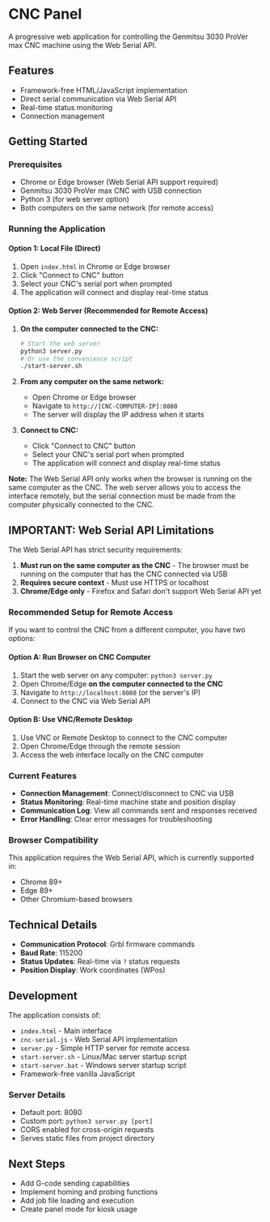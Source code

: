 # CNC Panel

A progressive web application for controlling the Genmitsu 3030 ProVer max CNC machine using the Web Serial API.

## Features

- Framework-free HTML/JavaScript implementation
- Direct serial communication via Web Serial API
- Real-time status monitoring
- Connection management

## Getting Started

### Prerequisites

- Chrome or Edge browser (Web Serial API support required)
- Genmitsu 3030 ProVer max CNC with USB connection
- Python 3 (for web server option)
- Both computers on the same network (for remote access)

### Running the Application

#### Option 1: Local File (Direct)
1. Open `index.html` in Chrome or Edge browser
2. Click "Connect to CNC" button
3. Select your CNC's serial port when prompted
4. The application will connect and display real-time status

#### Option 2: Web Server (Recommended for Remote Access)
1. **On the computer connected to the CNC:**
   ```bash
   # Start the web server
   python3 server.py
   # Or use the convenience script
   ./start-server.sh
   ```
   
2. **From any computer on the same network:**
   - Open Chrome or Edge browser
   - Navigate to `http://[CNC-COMPUTER-IP]:8080`
   - The server will display the IP address when it starts
   
3. **Connect to CNC:**
   - Click "Connect to CNC" button
   - Select your CNC's serial port when prompted
   - The application will connect and display real-time status

**Note:** The Web Serial API only works when the browser is running on the same computer as the CNC. The web server allows you to access the interface remotely, but the serial connection must be made from the computer physically connected to the CNC.

## IMPORTANT: Web Serial API Limitations

The Web Serial API has strict security requirements:

1. **Must run on the same computer as the CNC** - The browser must be running on the computer that has the CNC connected via USB
2. **Requires secure context** - Must use HTTPS or localhost
3. **Chrome/Edge only** - Firefox and Safari don't support Web Serial API yet

### Recommended Setup for Remote Access

If you want to control the CNC from a different computer, you have two options:

#### Option A: Run Browser on CNC Computer
1. Start the web server on any computer: `python3 server.py`
2. Open Chrome/Edge **on the computer connected to the CNC**
3. Navigate to `http://localhost:8080` (or the server's IP)
4. Connect to the CNC via Web Serial API

#### Option B: Use VNC/Remote Desktop
1. Use VNC or Remote Desktop to connect to the CNC computer
2. Open Chrome/Edge through the remote session
3. Access the web interface locally on the CNC computer

### Current Features

- **Connection Management**: Connect/disconnect to CNC via USB
- **Status Monitoring**: Real-time machine state and position display
- **Communication Log**: View all commands sent and responses received
- **Error Handling**: Clear error messages for troubleshooting

### Browser Compatibility

This application requires the Web Serial API, which is currently supported in:
- Chrome 89+
- Edge 89+
- Other Chromium-based browsers

## Technical Details

- **Communication Protocol**: Grbl firmware commands
- **Baud Rate**: 115200
- **Status Updates**: Real-time via `?` status requests
- **Position Display**: Work coordinates (WPos)

## Development

The application consists of:
- `index.html` - Main interface
- `cnc-serial.js` - Web Serial API implementation
- `server.py` - Simple HTTP server for remote access
- `start-server.sh` - Linux/Mac server startup script
- `start-server.bat` - Windows server startup script
- Framework-free vanilla JavaScript

### Server Details
- Default port: 8080
- Custom port: `python3 server.py [port]`
- CORS enabled for cross-origin requests
- Serves static files from project directory

## Next Steps

- Add G-code sending capabilities
- Implement homing and probing functions
- Add job file loading and execution
- Create panel mode for kiosk usage
